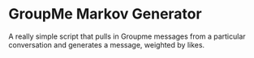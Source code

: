 # GroupMe Markov Generator

A really simple script that pulls in Groupme messages from a particular
conversation and generates a message, weighted by likes.
